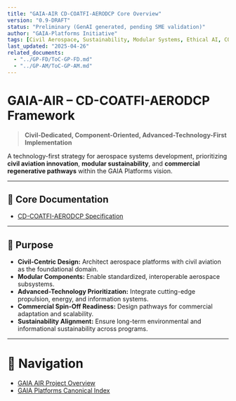 ```yaml
---
title: "GAIA-AIR CD-COATFI-AERODCP Core Overview"
version: "0.9-DRAFT"
status: "Preliminary (GenAI generated, pending SME validation)"
author: "GAIA-Platforms Initiative"
tags: [Civil Aerospace, Sustainability, Modular Systems, Ethical AI, COAFI]
last_updated: "2025-04-26"
related_documents:
  - "../GP-FD/ToC-GP-FD.md"
  - "../GP-AM/ToC-GP-AM.md"
---
```


# GAIA-AIR – CD-COATFI-AERODCP Framework

> **Civil-Dedicated, Component-Oriented, Advanced-Technology-First Implementation**

A technology-first strategy for aerospace systems development, prioritizing **civil aviation innovation**, **modular sustainability**, and **commercial regenerative pathways** within the GAIA Platforms vision.

---

## 📂 Core Documentation
- [CD-COATFI-AERODCP Specification](https://github.com/Robbbo-T/Robbbo-T/blob/main/GAIA-AIR/CD-COATFI-AERODCP.md)

---

## 🎯 Purpose

- **Civil-Centric Design:** Architect aerospace platforms with civil aviation as the foundational domain.
- **Modular Components:** Enable standardized, interoperable aerospace subsystems.
- **Advanced-Technology Prioritization:** Integrate cutting-edge propulsion, energy, and information systems.
- **Commercial Spin-Off Readiness:** Design pathways for commercial adaptation and scalability.
- **Sustainability Alignment:** Ensure long-term environmental and informational sustainability across programs.

---

# 🧭 Navigation
- [GAIA AIR Project Overview](../README.md)
- [GAIA Platforms Canonical Index](../../GAIA-Platforms/README.md)
